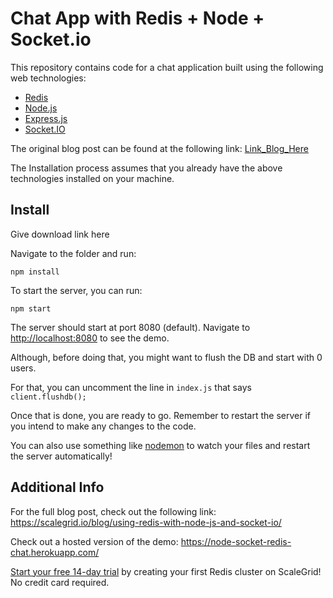 # Chat App with Redis + Node + Socket.io

This repository contains code for a chat application built using the following web technologies:

- [Redis](https://redis.io/)
- [Node.js](https://nodejs.org/en/)
- [Express.js](http://expressjs.com/)
- [Socket.IO](http://socket.io/)

The original blog post can be found at the following link: [Link_Blog_Here](http://google.com)

The Installation process assumes that you already have the above technologies installed on your machine.

## Install

Give download link here

Navigate to the folder and run:

```
npm install
```

To start the server, you can run:

```
npm start
```

The server should start at port 8080 (default). Navigate to [http://localhost:8080](http://localhost:8080) to see the demo.

Although, before doing that, you might want to flush the DB and start with 0 users.

For that, you can uncomment the line in `index.js` that says `client.flushdb();`

Once that is done, you are ready to go. Remember to restart the server if you intend to make any changes to the code.

You can also use something like [nodemon](https://nodemon.io/) to watch your files and restart the server automatically!

## Additional Info

For the full blog post, check out the following link: https://scalegrid.io/blog/using-redis-with-node-js-and-socket-io/

Check out a hosted version of the demo: https://node-socket-redis-chat.herokuapp.com/

[Start your free 14-day trial](https://console.scalegrid.io/users/register) by creating your first Redis cluster on ScaleGrid! No credit card required.
